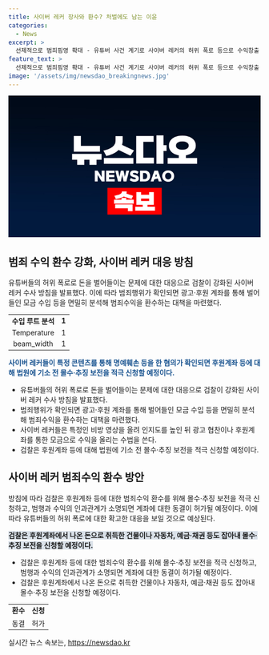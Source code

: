 ```yaml
---
title: 사이버 레커 장사와 환수? 처벌에도 남는 이윤
categories:
  - News
excerpt: >
  선제적으로 범죄핌영 확대 - 유튜버 사건 계기로 사이버 레커의 허위 폭로 등으로 수익창출 문제 논란. 검찰, 범죄확인시 광고·후원 수입 면밀 분석 후 환수 방침. 몰수·추징 보전 급강화로 돈벌이 행태 제약 예고. 유튜버의 몰수·추징 보전 사례 드물었으나 검찰, 사이버 레커 등에도 동일 방침 적용 예정. 전문가들, 강력한 수익 동결이 필요하다 주장.
feature_text: >
  선제적으로 범죄핌영 확대 - 유튜버 사건 계기로 사이버 레커의 허위 폭로 등으로 수익창출 문제 논란. 검찰, 범죄확인시 광고·후원 수입 면밀 분석 후 환수 방침. 몰수·추징 보전 급강화로 돈벌이 행태 제약 예고. 유튜버의 몰수·추징 보전 사례 드물었으나 검찰, 사이버 레커 등에도 동일 방침 적용 예정. 전문가들, 강력한 수익 동결이 필요하다 주장.
image: '/assets/img/newsdao_breakingnews.jpg'
---
```


<p><img src="/assets/img/newsdao_breakingnews.jpg" alt="firstkoreanews 속보" /></p>

<h2>범죄 수익 환수 강화, 사이버 레커 대응 방침</h2>

<p data-ke-size="size16">유튜버들의 허위 폭로로 돈을 벌어들이는 문제에 대한 대응으로 검찰이 강화된 사이버 레커 수사 방침을 발표했다. 이에 따라 범죄행위가 확인되면 광고·후원 계좌를 통해 벌어들인 모금 수입 등을 면밀히 분석해 범죄수익을 환수하는 대책을 마련했다.</p>

<table>
    <tbody>
        <tr>
            <td style="text-align: center; height: 17px;"><b>수입 루트 분석</b></td>
            <td style="text-align: center; height: 17px;"><b>1</b></td>
        </tr>
        <tr>
            <td style="text-align: center; height: 17px;">Temperature</td>
            <td style="text-align: center; height: 17px;">1</td>
        </tr>
        <tr>
            <td style="text-align: center; height: 17px;">beam_width</td>
            <td style="text-align: center; height: 17px;">1</td>
        </tr>
    </tbody>
</table>

<p><b><span style="color: #1a5490;">사이버 레커들이 특정 콘텐츠를 통해 명예훼손 등을 한 혐의가 확인되면 후원계좌 등에 대해 법원에 기소 전 몰수·추징 보전을 적극 신청할 예정이다.</span></b></p>

<ul>
    <li>유튜버들의 허위 폭로로 돈을 벌어들이는 문제에 대한 대응으로 검찰이 강화된 사이버 레커 수사 방침을 발표했다.</li>
    <li>범죄행위가 확인되면 광고·후원 계좌를 통해 벌어들인 모금 수입 등을 면밀히 분석해 범죄수익을 환수하는 대책을 마련했다.</li>
    <li>사이버 레커들은 특정인 비방 영상을 올려 인지도를 높인 뒤 광고 협찬이나 후원계좌를 통한 모금으로 수익을 올리는 수법을 쓴다.</li>
    <li>검찰은 후원계좌 등에 대해 법원에 기소 전 몰수·추징 보전을 적극 신청할 예정이다.</li>
</ul>

<h2>사이버 레커 범죄수익 환수 방안</h2>

<p data-ke-size="size16">방침에 따라 검찰은 후원계좌 등에 대한 범죄수익 환수를 위해 몰수·추징 보전을 적극 신청하고, 범행과 수익의 인과관계가 소명되면 계좌에 대한 동결이 허가될 예정이다. 이에 따라 유튜버들의 허위 폭로에 대한 확고한 대응을 보일 것으로 예상된다.</p>

<p><b><span style="background-color: #21538527;">검찰은 후원계좌에서 나온 돈으로 취득한 건물이나 자동차, 예금·채권 등도 잡아내 몰수·추징 보전을 신청할 예정이다.</span></b></p>

<ul>
    <li>검찰은 후원계좌 등에 대한 범죄수익 환수를 위해 몰수·추징 보전을 적극 신청하고, 범행과 수익의 인과관계가 소명되면 계좌에 대한 동결이 허가될 예정이다.</li>
    <li>검찰은 후원계좌에서 나온 돈으로 취득한 건물이나 자동차, 예금·채권 등도 잡아내 몰수·추징 보전을 신청할 예정이다.</li>
</ul>

<table>
    <tbody>
        <tr>
            <td style="text-align: center; height: 17px;"><b>환수</b></td>
            <td style="text-align: center; height: 17px;"><b>신청</b></td>
        </tr>
        <tr>
            <td style="text-align: center; height: 17px;">동결</td>
            <td style="text-align: center; height: 17px;">허가</td>
        </tr>
    </tbody>
</table>
실시간 뉴스 속보는, <a href="https://newsdao.kr" rel="dofollow">https://newsdao.kr</a>


